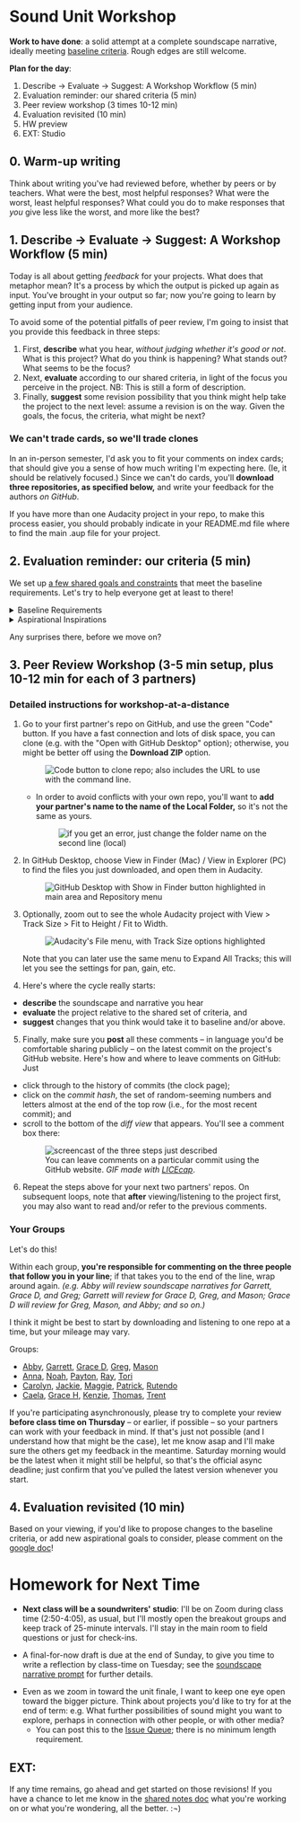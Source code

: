 
# Sound Unit Workshop

**Work to have done**: a solid attempt at a complete soundscape narrative, ideally meeting <a href="http://bit.ly/cdm2021spring-notes#heading=h.tq2fxvj4mi89">baseline criteria</a>. Rough edges are still welcome.

**Plan for the day**:

1. Describe -> Evaluate -> Suggest: A Workshop Workflow (5 min)
2. Evaluation reminder: our shared criteria (5 min)
3. Peer review workshop (3 times 10-12 min)
4. Evaluation revisited (10 min)
5. HW preview
6. EXT: Studio


## 0. Warm-up writing
Think about writing you've had reviewed before, whether by peers or by teachers. What were the best, most helpful responses? What were the worst, least helpful responses? What could you do to make responses that _you_ give less like the worst, and more like the best?

## 1. Describe -> Evaluate -> Suggest: A Workshop Workflow (5 min)

Today is all about getting _feedback_ for your projects. What does that metaphor mean? It's a process by which the output is picked up again as input. You've brought in your output so far; now you're going to learn by getting input from your audience.

<!-- A lot of peer review fails because it falls to one of two extremes: noncommittal nods, or non-stop nitpicking. Neither really takes advantage of the output we have in front of us. -->

To avoid some of the potential pitfalls of peer review, I'm going to insist that you provide this feedback in three steps:
<div class="alert alert-info">
<ol><li> First, <strong>describe</strong> what you hear, <em>without judging whether it's good or not</em>. What is this project? What do you think is happening? What stands out? What seems to be the focus? <!-- A lot of times as writers, even soundwriters, we don't even know if our audience is getting the main point we want to get across. This is a way of finding out. --></li>
<li>Next, <strong>evaluate</strong> according to our shared criteria, in light of the focus you perceive in the project. NB: This is still a form of description.<!-- It's not about "good" or "bad" in the abstract but about where it meets or misses the shared or stated goals. --></li>
<li>Finally, <strong>suggest</strong> some revision possibility that you think might help take the project to the next level: assume a revision is on the way. Given the goals, the focus, the criteria, what might be next? <!-- Pose your comments as a suggestion, not a command: and interpret comments you receive as suggestions, not commands. --></li>
</ol>
</div>

### We can't trade cards, so we'll trade clones

In an in-person semester, I'd ask you to fit your comments on index cards; that should give you a sense of how much writing I'm expecting here. (Ie, it should be relatively focused.) Since we can't do cards, you'll **download three repositories, as specified below,** and write your feedback for the authors _on GitHub_.

<div class="alert alert-warning">
If you have more than one Audacity project in your repo, to make this process easier, you should probably indicate in your README.md file where to find the main .aup file for your project.
</div>


## 2. Evaluation reminder: our criteria (5 min)
We set up [a few shared goals and constraints](http://bit.ly/cdm2021spring-notes#heading=h.tq2fxvj4mi89) that meet the baseline requirements. Let's try to help everyone get at least to there!

<details><summary><a title="as of Friday 2021-02-05">Baseline Requirements</a></summary>
For a minimum grade of B, all projects for this unit <em>must</em>...

<ul>
  <li>Play for at least two minutes (and no more than five)</li>
  <li>Contain at least one sound originally recorded by you</li>
  <li>Explore simultaneity of sound by having two or more tracks overlap at least once</li>
  <li>Have something change during the piece, even if it loops back to where it started</li>
  <li>Credit your sources with title, creator, location, and permission; for clarity, credit yourself as well (e.g. “all other sounds recorded by me”)</li>
  <li>Signal an intentional ending (or that the piece loops)</li>
  <li>Meet deadlines and requirements from the assignment prompt (reflection, project title, playable mp3)</li>
</ul>
</details>

<details><summary><a title="as of Friday 2021-02-05">Aspirational Inspirations</a></summary>
To target (but not guarantee) a grade above a B, the best projects for this unit <em>may</em>...
<ul>
  <li>Use background tracks (e.g. music, ambient noise) to convey a consistent narrative/emotional tone</li>
  <li>Use background tracks (e.g. music, ambient noise) to convey a climax or shift in narrative/emotional tone</li>
  <li>Create a sense of 3D environment using panning, volume, filters, etc</li>
  <li>Use enough detail, perhaps in overlapping tracks, to convey a sense of a specific place and time (i.e. other than where the listener is)</li>
  <li>Use enough minimalism to convey a sense that the narrative is located where the listener is</li>
  <li>Demonstrate (e.g. in workshop notes or similar feedback) that listeners understand the soundscape narrative as intended</li>
  <li>Have dialogue or monologue drive the story and/or give it structure</li>
  <li>Convey a narrative without using any human voices</li>
  <li>Extend your depth of knowledge with the software (Audacity or git / GitHub) by using features that are new to you</li>
  <li>Try being a Foley artist: record your own sound effects, substituting available materials for unavailable ones (e.g. pouring beads for rain, compressing flour for walking through snow)</li>
  <li>Practice high-level editing through well-aligned transitions and loops, cuts at zero crossings, etc.</li>
  <li>Organize your files through track labeling, filenames, folder structure, etc</li>
  <li>Use meaningful commit messages</li>
</ul>
</details>

Any surprises there, before we move on?

## 3. Peer Review Workshop (3-5 min setup, plus 10-12 min for each of 3 partners)

### Detailed instructions for workshop-at-a-distance

1. Go to your first partner's repo on GitHub, and use the green "Code" button. If you have a fast connection and lots of disk space, you can clone (e.g. with the "Open with GitHub Desktop" option); otherwise, you might be better off using the **Download ZIP** option. <figure><img src="../assets/img/github--clone-code-zip.png" alt="Code button to clone repo; also includes the URL to use with the command line." /></figure>
    - In order to avoid conflicts with your own repo, you'll want to **add your partner's name to the name of the Local Folder,** so it's not the same as yours.  <figure><img src="../assets/img/github-desktop--directory-not-empty.png" alt="if you get an error, just change the folder name on the second line (local)" /></figure>

2. In GitHub Desktop, choose View in Finder (Mac) / View in Explorer (PC) to find the files you just downloaded, and open them in Audacity.<figure><img src="../assets/img/github-desktop--show-in-finder.png" alt="GitHub Desktop with Show in Finder button highlighted in main area and Repository menu"/></figure>

3. Optionally, zoom out to see the whole Audacity project with View > Track Size > Fit to Height / Fit to Width.  <figure><img src="../assets/img/audacity--fit-to-height-and-width.png" alt="Audacity's File menu, with Track Size options highlighted" /></figure> Note that you can later use the same menu to Expand All Tracks; this will let you see the settings for pan, gain, etc.

4. Here's where the cycle really starts:
  * **describe** the soundscape and narrative you hear
  * **evaluate** the project relative to the shared set of criteria, and
  * **suggest** changes that you think would take it to baseline and/or above.

5. Finally, make sure you **post** all these comments – in language you'd be comfortable sharing publicly – on the latest commit on the project's GitHub website. Here's how and where to leave comments on GitHub: Just
  * click through to the history of commits (the clock page);
  * click on the _commit hash_, the set of random-seeming numbers and letters almost at the end of the top row (i.e., for the most recent commit); and
  * scroll to the bottom of the _diff view_ that appears. You'll see a comment box there: <figure><img src="../assets/img/github--comment-on-commit.gif" alt="screencast of the three steps just described"/><figcaption>You can leave comments on a particular commit using the GitHub website. <em>GIF made with <a href="https://www.cockos.com/licecap/">LICEcap</a></em>.</figcaption></figure>

6. Repeat the steps above for your next two partners' repos. On subsequent loops, note that **after** viewing/listening to the project first, you may also want to read and/or refer to the previous comments.

### Your Groups
<div class="alert alert-success">
Let's do this!
</div>

Within each group, **you're responsible for commenting on the three people that follow you in your line**; if that takes you to the end of the line, wrap around again. _(e.g. Abby will review soundscape narratives for Garrett, Grace D, and Greg; Garrett will review for Grace D, Greg, and Mason; Grace D will review for Greg, Mason, and Abby; and so on.)_

I think it might be best to start by downloading and listening to one repo at a time, but your mileage may vary.

Groups:

* <a href='https://github.com/aer84/soundscape2021spring'>Abby</a>, <a href='https://github.com/Gley21/soundscape2021spring'>Garrett</a>, <a href='https://github.com/gdelallo/soundscape2021spring'>Grace D</a>, <a href='https://github.com/gregsexauer/soundscape2021spring'>Greg</a>, <a href='https://github.com/anatems1/soundscape2021spring'>Mason</a>
* <a href='https://github.com/annaruz/soundscape2021spring'>Anna</a>, <a href='https://github.com/boredhero/soundscape2021spring'>Noah</a>, <a href='https://github.com/paytonareed/soundscape2021spring'>Payton</a>, <a href='https://github.com/reaial/soundscape2021spring'>Ray</a>, <a href='https://github.com/hua-tori/soundscape2021spring'>Tori</a>
* <a href='https://github.com/cap-alt-delete/soundscape2021spring'>Carolyn</a>, <a href='https://github.com/jackie216/soundscape2021spring'>Jackie</a>, <a href='https://github.com/young1m030/soundscape2021spring'>Maggie</a>, <a href='https://github.com/patrickjmeyer/soundscape2021spring'>Patrick</a>, <a href='https://github.com/rmanyeka/soundscape2021spring'>Rutendo</a>
* <a href='https://github.com/cmgo412/soundscape2021spring'>Caela</a>, <a href='https://github.com/gmh32/soundscape2021spring'>Grace H</a>, <a href='https://github.com/kle39/soundscape2021spring'>Kenzie</a>, <a href='https://github.com/TBrusilovsky/soundscape2021spring'>Thomas</a>, <a href='https://github.com/TrentFoster/soundscape2021spring'>Trent</a>

<div class="alert alert-warning">
If you're participating asynchronously, please try to complete your review <strong>before class time on Thursday</strong> – or earlier, if possible – so your partners can work with your feedback in mind. If that's just not possible (and I understand how that might be the case), let me know asap and I'll make sure the others get my feedback in the meantime. Saturday morning would be the latest when it might still be helpful, so that's the official async deadline; just confirm that you've pulled the latest version whenever you start.
</div>



## 4. Evaluation revisited (10 min)
Based on your viewing, if you'd like to propose changes to the baseline criteria, or add new aspirational goals to consider, please comment on the [google doc](http://bit.ly/cdm2021spring-notes#heading=h.tq2fxvj4mi89)!


# Homework for Next Time
* **Next class will be a soundwriters' studio**: I'll be on Zoom during class time (2:50-4:05), as usual, but I'll mostly open the breakout groups and keep track of 25-minute intervals. I'll stay in the main room to field questions or just for check-ins.
- A final-for-now draft is due at the end of Sunday, to give you time to write a reflection by class-time on Tuesday; see the [soundscape narrative prompt](https://github.com/benmiller314/soundscape2021spring) for further details.
* Even as we zoom in toward the unit finale, I want to keep one eye open toward the bigger picture. Think about projects you'd like to try for at the end of term: e.g. What further possibilities of sound might you want to explore, perhaps in connection with other people, or with other media?
  - You can post this to the [Issue Queue]({{site.github.issues_url}}); there is no minimum length requirement.



## EXT:
If any time remains, go ahead and get started on those revisions! If you have a chance to let me know in the [shared notes doc](bit.ly/cdm2021spring-notes) what you're working on or what you're wondering, all the better. :¬)
